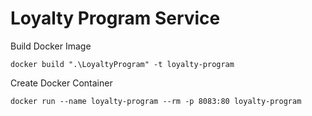 # Loyalty Program Service

Build Docker Image

```batch
docker build ".\LoyaltyProgram" -t loyalty-program
```

Create Docker Container
```batch
docker run --name loyalty-program --rm -p 8083:80 loyalty-program
```
